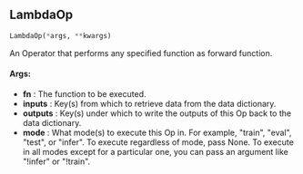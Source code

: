 ## LambdaOp
```python
LambdaOp(*args, **kwargs)
```
An Operator that performs any specified function as forward function.


#### Args:

* **fn** :  The function to be executed.
* **inputs** :  Key(s) from which to retrieve data from the data dictionary.
* **outputs** :  Key(s) under which to write the outputs of this Op back to the data dictionary.
* **mode** :  What mode(s) to execute this Op in. For example, "train", "eval", "test", or "infer". To execute        regardless of mode, pass None. To execute in all modes except for a particular one, you can pass an argument        like "!infer" or "!train".